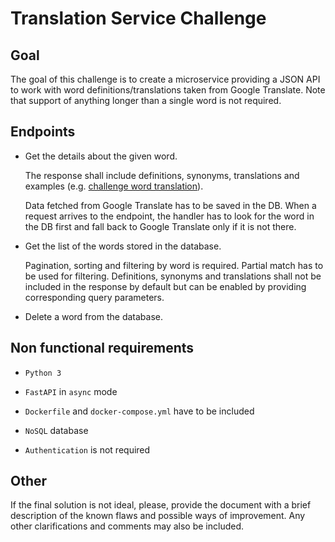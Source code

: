 # Translation Service Challenge

## Goal

The goal of this challenge is to create a microservice providing a JSON API to work with word definitions/translations taken from Google Translate. Note that support of anything longer than a single word is not required.

## Endpoints

- Get the details about the given word. 
  
  The response shall include definitions, synonyms, translations and examples (e.g. [challenge word translation](https://translate.google.com/details?sl=en&tl=es&text=challenge&op=translate)).
  
  Data fetched from Google Translate has to be saved in the DB. When a request arrives to the endpoint, the handler has to look for the word in the DB first and fall back to Google Translate only if it is not there.

- Get the list of the words stored in the database. 
  
  Pagination, sorting and filtering by word is required. Partial match has to be used for filtering. Definitions, synonyms and translations shall not be included in the response by default but can be enabled by providing corresponding query parameters.

- Delete a word from the database.

## Non functional requirements

- `Python 3`

- `FastAPI` in `async` mode

- `Dockerfile` and `docker-compose.yml` have to be included

- `NoSQL` database

- `Authentication` is not required

## Other

If the final solution is not ideal, please, provide the document with a brief description of the known flaws and possible ways of improvement. Any other clarifications and comments may also be included.